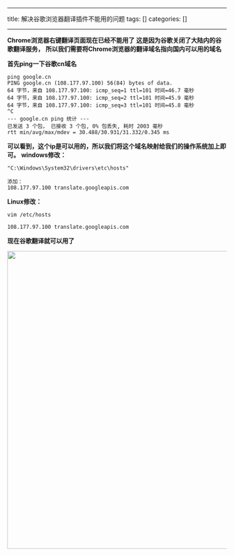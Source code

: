 
--- 
title:  解决谷歌浏览器翻译插件不能用的问题 
tags: []
categories: [] 

---
>  
 **Chrome浏览器右键翻译页面现在已经不能用了** 
 **这是因为谷歌关闭了大陆内的谷歌翻译服务，** 
 **所以我们需要将Chrome浏览器的翻译域名指向国内可以用的域名** 


>  
 **首先ping一下谷歌cn域名** 


```
ping google.cn
PING google.cn (108.177.97.100) 56(84) bytes of data.
64 字节，来自 108.177.97.100: icmp_seq=1 ttl=101 时间=46.7 毫秒
64 字节，来自 108.177.97.100: icmp_seq=2 ttl=101 时间=45.9 毫秒
64 字节，来自 108.177.97.100: icmp_seq=3 ttl=101 时间=45.8 毫秒
^C
--- google.cn ping 统计 ---
已发送 3 个包， 已接收 3 个包, 0% 包丢失, 耗时 2003 毫秒
rtt min/avg/max/mdev = 30.488/30.931/31.332/0.345 ms

```

>  
 **可以看到，这个ip是可以用的，所以我们将这个域名映射给我们的操作系统加上即可。** 
 **windows修改：** 


```
"C:\Windows\System32\drivers\etc\hosts"

添加：
108.177.97.100 translate.googleapis.com

```

>  
 **Linux修改：** 


```
vim /etc/hosts

108.177.97.100 translate.googleapis.com

```

>  
 **现在谷歌翻译就可以用了** 


<img alt="" height="683" src="https://img-blog.csdnimg.cn/5b0d6f4396a0462a8155bb30f9c559e8.png" width="1150">
